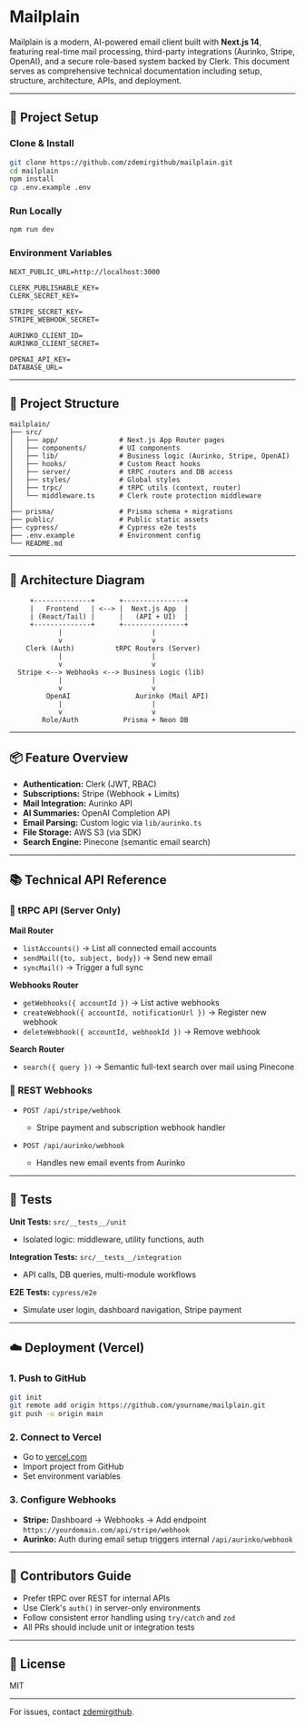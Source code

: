# Mailplain

Mailplain is a modern, AI-powered email client built with **Next.js 14**, featuring real-time mail processing, third-party integrations (Aurinko, Stripe, OpenAI), and a secure role-based system backed by Clerk. This document serves as comprehensive technical documentation including setup, structure, architecture, APIs, and deployment.

---

## 🚀 Project Setup

### Clone & Install

```bash
git clone https://github.com/zdemirgithub/mailplain.git
cd mailplain
npm install
cp .env.example .env
```

### Run Locally

```bash
npm run dev
```

### Environment Variables

```env
NEXT_PUBLIC_URL=http://localhost:3000

CLERK_PUBLISHABLE_KEY=
CLERK_SECRET_KEY=

STRIPE_SECRET_KEY=
STRIPE_WEBHOOK_SECRET=

AURINKO_CLIENT_ID=
AURINKO_CLIENT_SECRET=

OPENAI_API_KEY=
DATABASE_URL=
```

---

## 🧱 Project Structure

```
mailplain/
├── src/
│   ├── app/               # Next.js App Router pages
│   ├── components/        # UI components
│   ├── lib/               # Business logic (Aurinko, Stripe, OpenAI)
│   ├── hooks/             # Custom React hooks
│   ├── server/            # tRPC routers and DB access
│   ├── styles/            # Global styles
│   ├── trpc/              # tRPC utils (context, router)
│   └── middleware.ts      # Clerk route protection middleware
│
├── prisma/                # Prisma schema + migrations
├── public/                # Public static assets
├── cypress/               # Cypress e2e tests
├── .env.example           # Environment config
└── README.md
```

---

## 📐 Architecture Diagram

```
     +--------------+      +---------------+
     |   Frontend   | <--> |  Next.js App  |
     | (React/Tail) |      |   (API + UI)  |
     +--------------+      +---------------+
            |                      |
            v                      v
    Clerk (Auth)          tRPC Routers (Server)
            |                      |
            v                      v
  Stripe <--> Webhooks <--> Business Logic (lib)
            |                      |
            v                      v
         OpenAI                Aurinko (Mail API)
            |                      |
            v                      v
        Role/Auth           Prisma + Neon DB
```

---

## 📦 Feature Overview

* **Authentication:** Clerk (JWT, RBAC)
* **Subscriptions:** Stripe (Webhook + Limits)
* **Mail Integration:** Aurinko API
* **AI Summaries:** OpenAI Completion API
* **Email Parsing:** Custom logic via `lib/aurinko.ts`
* **File Storage:** AWS S3 (via SDK)
* **Search Engine:** Pinecone (semantic email search)

---

## 📚 Technical API Reference

### 🔹 tRPC API (Server Only)

**Mail Router**

* `listAccounts()` → List all connected email accounts
* `sendMail({to, subject, body})` → Send new email
* `syncMail()` → Trigger a full sync

**Webhooks Router**

* `getWebhooks({ accountId })` → List active webhooks
* `createWebhook({ accountId, notificationUrl })` → Register new webhook
* `deleteWebhook({ accountId, webhookId })` → Remove webhook

**Search Router**

* `search({ query })` → Semantic full-text search over mail using Pinecone

### 🔹 REST Webhooks

* `POST /api/stripe/webhook`

  * Stripe payment and subscription webhook handler

* `POST /api/aurinko/webhook`

  * Handles new email events from Aurinko

---

## 🔎 Tests

**Unit Tests:** `src/__tests__/unit`

* Isolated logic: middleware, utility functions, auth

**Integration Tests:** `src/__tests__/integration`

* API calls, DB queries, multi-module workflows

**E2E Tests:** `cypress/e2e`

* Simulate user login, dashboard navigation, Stripe payment

---

## ☁️ Deployment (Vercel)

### 1. Push to GitHub

```bash
git init
git remote add origin https://github.com/yourname/mailplain.git
git push -u origin main
```

### 2. Connect to Vercel

* Go to [vercel.com](https://vercel.com)
* Import project from GitHub
* Set environment variables

### 3. Configure Webhooks

* **Stripe:** Dashboard → Webhooks → Add endpoint `https://yourdomain.com/api/stripe/webhook`
* **Aurinko:** Auth during email setup triggers internal `/api/aurinko/webhook`

---

## 🧠 Contributors Guide

* Prefer tRPC over REST for internal APIs
* Use Clerk's `auth()` in server-only environments
* Follow consistent error handling using `try/catch` and `zod`
* All PRs should include unit or integration tests

---

## 📌 License

MIT

---

For issues, contact [zdemirgithub](https://github.com/zdemirgithub).
